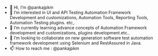- 👋 Hi, I’m @pankajpkm
- 👀 I’m interested in UI and API Testing Automation Framework Development and customizations, Automation Tools, Reporting Tools, Automation Testing plugins. etc,. 
- 🌱 I’m currently learning advance concepts of Automation Framework development and customizations, plugins development.etc..
- 💞️ I’m looking to collaborate on new generation software test automation framework development using Selenium and RestAssured in Java.
- 📫 How to reach me : @pankajpkm

<!---
pankajpkm/pankajpkm is a ✨ special ✨ repository because its `README.md` (this file) appears on your GitHub profile.
You can click the Preview link to take a look at your changes.
--->
